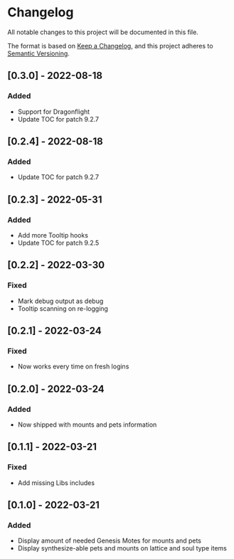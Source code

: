 # Changelog
All notable changes to this project will be documented in this file.

The format is based on [Keep a Changelog](https://keepachangelog.com/en/1.0.0/),
and this project adheres to [Semantic Versioning](https://semver.org/spec/v2.0.0.html).

## [0.3.0] - 2022-08-18
### Added
 - Support for Dragonflight
 - Update TOC for patch 9.2.7

## [0.2.4] - 2022-08-18
### Added
 - Update TOC for patch 9.2.7

## [0.2.3] - 2022-05-31
### Added
 - Add more Tooltip hooks
 - Update TOC for patch 9.2.5

## [0.2.2] - 2022-03-30
### Fixed
 - Mark debug output as debug
 - Tooltip scanning on re-logging

## [0.2.1] - 2022-03-24
### Fixed
 - Now works every time on fresh logins

## [0.2.0] - 2022-03-24
### Added
 - Now shipped with mounts and pets information

## [0.1.1] - 2022-03-21
### Fixed
 - Add missing Libs includes

## [0.1.0] - 2022-03-21
### Added
 - Display amount of needed Genesis Motes for mounts and pets
 - Display synthesize-able pets and mounts on lattice and soul type items

